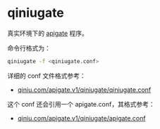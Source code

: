 qiniugate
===========

真实环境下的 [apigate](https://github.com/qbox/apigate) 程序。

命令行格式为：

```bash
qiniugate -f <qiniugate.conf>
```

详细的 conf 文件格式参考：

* [qiniu.com/apigate.v1/qiniugate/qiniugate.conf](https://github.com/qbox/apigate/blob/develop/src/qiniu.com/apigate.v1/qiniugate/qiniugate.conf)

这个 conf 还会引用一个 apigate.conf，其格式参考：

* [qiniu.com/apigate.v1/qiniugate/apigate.conf](https://github.com/qbox/apigate/blob/develop/src/qiniu.com/apigate.v1/qiniugate/apigate.conf)
